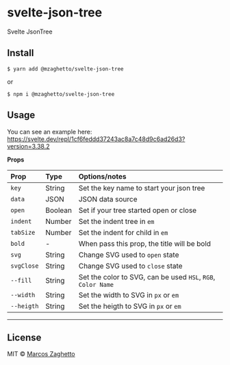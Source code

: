 # svelte-json-tree

Svelte JsonTree

## Install

```
$ yarn add @mzaghetto/svelte-json-tree
```

or

```
$ npm i @mzaghetto/svelte-json-tree
```


## Usage

You can see an example here: https://svelte.dev/repl/1cf6feddd37243ac8a7c48d9c6ad26d3?version=3.38.2

**Props**

| Prop           | Type    | Options/notes                                                   |
|:---------------|:--------|:----------------------------------------------------------------|
| `key`          | String  | Set the key name to start your json tree                        |
| `data`         | JSON    | JSON data source                                                |
| `open`         | Boolean | Set if your tree started open or close                          |
| `indent`       | Number  | Set the indent tree in `em`                                     |
| `tabSize`      | Number  | Set the indent for child in `em`                                |
| `bold`         | -       | When pass this prop, the title will be bold                     |
| `svg`          | String  | Change SVG used to `open` state                                 |
| `svgClose`     | String  | Change SVG used to `close` state                                |
| `--fill`       | String  | Set the color to SVG, can be used `HSL`, `RGB`, `Color Name`    |
| `--width`      | String  | Set the width to SVG  in `px` or `em`                           |
| `--heigth`     | String  | Set the heigth to SVG  in `px` or `em`                          |

---

## License

MIT © [Marcos Zaghetto](https://github.com/mzaghetto)
